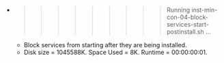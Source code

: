 * >>>>>>>>> Running inst-min-con-04-block-services-start-postinstall.sh ...
  * Block services from starting after they are being installed.
  * Disk size = 1045588K. Space Used = 8K. Runtime = 00:00:00:01.
